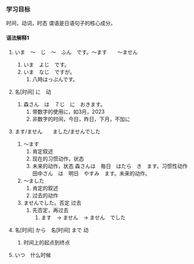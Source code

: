 ### 学习目标
时间，动词，时态
谓语是日语句子的核心成分。

#### 语法解释1
1. いま　〜　じ　〜　ふん　です。〜ます　　〜ません  
   1. いま　よじ　です。
   2. いま　なじ　ですが。
      1. 八時はっぷんです。
2. 名[时间] に　动
   1. 森さん　は　７じ　に　おきます。
      1. 带数字的使用に，如3月，2023
      2. 非数字的时间，今日，昨日，下月，不加に
      
 3. ます/ません　　ました/ませんでした
    1. 〜ます
         1. 肯定叙述
         2. 现在的习惯动作，状态
         3. 未来的动作，状态
        森さんは　毎日　はたら　き　ます。习惯性动作
        田中さん　は　明日　やすみ　ます。未来的动作。 
      2.  〜ました
          1. 肯定的叙述
          2. 过去的动作
       3. ませんでした。否定 过去
          1. 先否定，再过去
             1. ます　→ ません　→ ません　でした
 4. 名[时间] から　名[时间] まで 动
    1. 时间上的起点到终点
 5. いつ　什么时候

